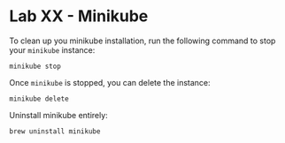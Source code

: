 # Lab XX - Minikube

To clean up you minikube installation, run the following command to stop your 
`minikube` instance:

```
minikube stop
```

Once `minikube` is stopped, you can delete the instance:

```
minikube delete
```

Uninstall minikube entirely:

```
brew uninstall minikube
```
